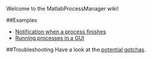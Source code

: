 Welcome to the MatlabProcessManager wiki!

##Examples
* [Notification when a process finishes](https://github.com/brian-lau/MatlabProcessManager/wiki/Notification-when-a-process-finishes)
* [Running processes in a GUI](https://github.com/brian-lau/MatlabProcessManager/wiki/Running-processes-in-a-GUI)

##Troubleshooting 
Have a look at the [potential gotchas](https://github.com/brian-lau/MatlabProcessManager/wiki/Potential-gotchas).